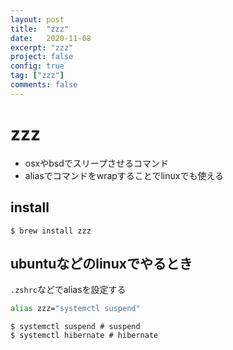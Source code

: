```yaml
---
layout: post
title:  "zzz"
date:   2020-11-08
excerpt: "zzz"
project: false
config: true
tag: ["zzz"]
comments: false
---
```


# zzz
 - osxやbsdでスリープさせるコマンド
 - aliasでコマンドをwrapすることでlinuxでも使える

## install 
```console
$ brew install zzz
```

## ubuntuなどのlinuxでやるとき

`.zshrc`などでaliasを設定する
```sh
alias zzz="systemctl suspend"
```

```console
$ systemctl suspend # suspend
$ systemctl hibernate # hibernate
```
